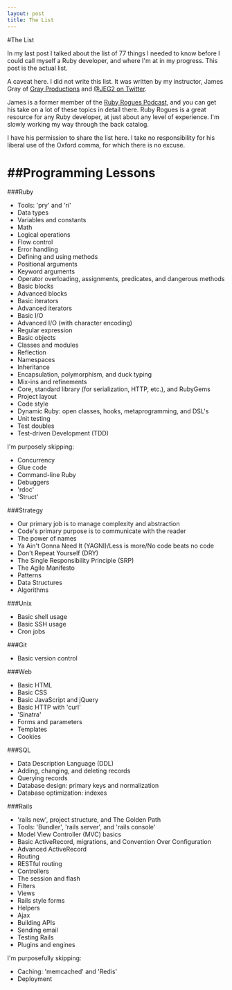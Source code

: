 ```yaml
---
layout: post
title: The List
---
```

#The List

In my last post I talked about the list of 77 things I needed to know before I could call myself a Ruby developer, and where I'm at in my progress. This post is the actual list.

A caveat here. I did not write this list. It was written by my instructor, James Gray of [Gray Productions](graysoftinc.com) and [@JEG2 on Twitter](twitter.com/jeg2). 

James is a former member of the [Ruby Rogues Podcast](devchat.tv/ruby-rogues/), and you can get his take on a lot of these topics in detail there. Ruby Rogues is a great resource for any Ruby developer, at just about any level of experience. I'm slowly working my way through the back catalog.

I have his permission to share the list here. I take no responsibility for his liberal use of the Oxford comma, for which there is no excuse. 

##Programming Lessons
=====================

###Ruby

* Tools: 'pry' and 'ri'
* Data types
* Variables and constants
* Math
* Logical operations
* Flow control
* Error handling
* Defining and using methods
* Positional arguments
* Keyword arguments
* Operator overloading, assignments, predicates, and dangerous methods
* Basic blocks
* Advanced blocks
* Basic iterators
* Advanced iterators
* Basic I/O
* Advanced I/O (with character encoding)
* Regular expression
* Basic objects
* Classes and modules
* Reflection
* Namespaces
* Inheritance
* Encapsulation, polymorphism, and duck typing
* Mix-ins and refinements
* Core, standard library (for serialization, HTTP, etc.), and RubyGems
* Project layout
* Code style
* Dynamic Ruby: open classes, hooks, metaprogramming, and DSL's
* Unit testing
* Test doubles
* Test-driven Development (TDD)

I'm purposely skipping:

* Concurrency
* Glue code
* Command-line Ruby
* Debuggers
* 'rdoc'
* 'Struct'


###Strategy

* Our primary job is to manage complexity and abstraction
* Code's primary purpose is to communicate with the reader
* The power of names
* Ya Ain't Gonna Need It (YAGNI)/Less is more/No code beats no code
* Don't Repeat Yourself (DRY)
* The Single Responsibility Principle (SRP)
* The Agile Manifesto
* Patterns
* Data Structures
* Algorithms


###Unix

* Basic shell usage
* Basic SSH usage
* Cron jobs


###Git

* Basic version control


###Web

* Basic HTML
* Basic CSS
* Basic JavaScript and jQuery
* Basic HTTP with 'curl'
* 'Sinatra'
* Forms and parameters
* Templates
* Cookies


###SQL

* Data Description Language (DDL)
* Adding, changing, and deleting records
* Querying records
* Database design: primary keys and normalization
* Database optimization: indexes


###Rails

* 'rails new', project structure, and The Golden Path
* Tools: 'Bundler', 'rails server', and 'rails console'
* Model View Controller (MVC) basics
* Basic ActiveRecord, migrations, and Convention Over Configuration
* Advanced ActiveRecord
* Routing
* RESTful routing
* Controllers
* The session and flash
* Filters
* Views
* Rails style forms
* Helpers
* Ajax
* Building APIs
* Sending email
* Testing Rails
* Plugins and engines

I'm purposefully skipping:

* Caching: 'memcached' and 'Redis'
* Deployment

